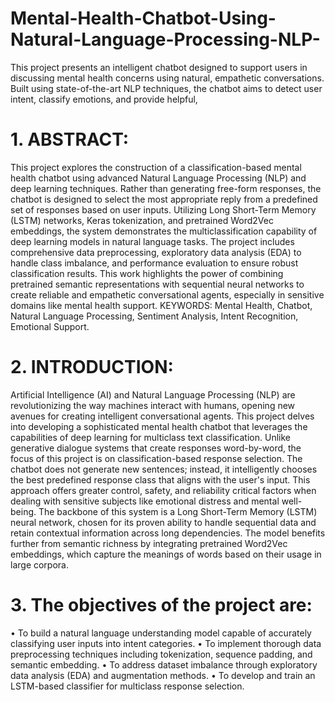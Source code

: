 # Mental-Health-Chatbot-Using-Natural-Language-Processing-NLP-

This project presents an intelligent chatbot designed to support users in discussing mental health concerns using natural, empathetic conversations. Built using state-of-the-art NLP techniques, the chatbot aims to detect user intent, classify emotions, and provide helpful, 

# 1. ABSTRACT:
This project explores the construction of a classification-based mental health chatbot using advanced Natural Language Processing (NLP) and deep learning techniques. Rather than generating free-form responses, the chatbot is designed to select the most appropriate reply from a predefined set of responses based on user inputs. Utilizing Long Short-Term Memory (LSTM) networks, Keras tokenization, and pretrained Word2Vec embeddings, the system demonstrates the multiclassification capability of deep learning models in natural language tasks. The project includes comprehensive data preprocessing, exploratory data analysis (EDA) to handle class imbalance, and performance evaluation to ensure robust classification results. This work highlights the power of combining pretrained semantic representations with sequential neural networks to create reliable and empathetic conversational agents, especially in sensitive domains like mental health support.
KEYWORDS: Mental Health, Chatbot, Natural Language Processing, Sentiment Analysis, Intent Recognition, Emotional Support.
# 2. INTRODUCTION:
Artificial Intelligence (AI) and Natural Language Processing (NLP) are revolutionizing the way machines interact with humans, opening new avenues for creating intelligent conversational agents. This project delves into developing a sophisticated mental health chatbot that leverages the capabilities of deep learning for multiclass text classification.
Unlike generative dialogue systems that create responses word-by-word, the focus of this project is on classification-based response selection. The chatbot does not generate new sentences; instead, it intelligently chooses the best predefined response class that aligns with the user's input. This approach offers greater control, safety, and reliability critical factors when dealing with sensitive subjects like emotional distress and mental well-being.
The backbone of this system is a Long Short-Term Memory (LSTM) neural network, chosen for its proven ability to handle sequential data and retain contextual information across long dependencies. The model benefits further from semantic richness by integrating pretrained Word2Vec embeddings, which capture the meanings of words based on their usage in large corpora.

# 3. The objectives of the project are:
• To build a natural language understanding model capable of accurately classifying user inputs into intent categories.
• To implement thorough data preprocessing techniques including tokenization, sequence padding, and semantic embedding.
• To address dataset imbalance through exploratory data analysis (EDA) and augmentation methods.
• To develop and train an LSTM-based classifier for multiclass response selection.
